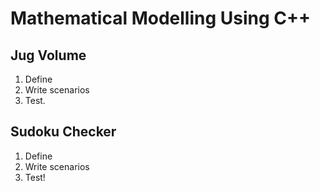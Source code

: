 # Mathematical Modelling Using C++

## Jug Volume
1. Define
2. Write scenarios
3. Test.

## Sudoku Checker
1. Define
2. Write scenarios
3. Test!
